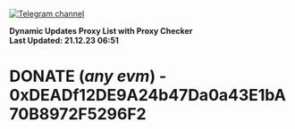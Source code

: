 [![Telegram channel](https://img.shields.io/endpoint?url=https://runkit.io/damiankrawczyk/telegram-badge/branches/master?url=https://t.me/n4z4v0d)](https://t.me/n4z4v0d) 

**Dynamic Updates Proxy List with Proxy Checker**  
**Last Updated: 21.12.23 06:51**

# DONATE (_any evm_) - 0xDEADf12DE9A24b47Da0a43E1bA70B8972F5296F2
